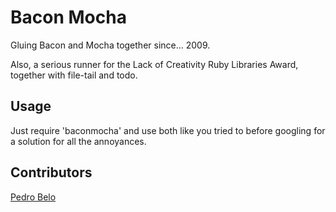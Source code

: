 Bacon Mocha
===========

Gluing Bacon and Mocha together since... 2009.

Also, a serious runner for the Lack of Creativity Ruby Libraries
Award, together with file-tail and todo.


Usage
-----

Just require 'baconmocha' and use both like you tried to 
before googling for a solution for all the annoyances.


Contributors
------------

[Pedro Belo](http://twitter.com/ped)